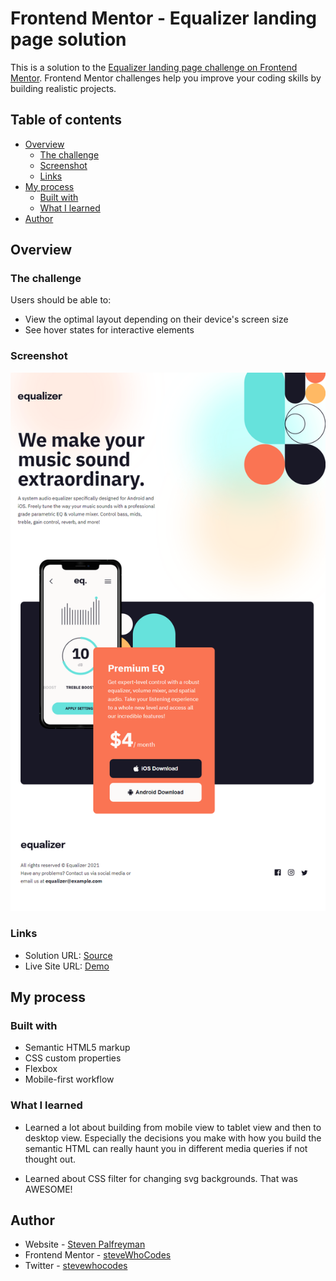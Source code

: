 # Frontend Mentor - Equalizer landing page solution

This is a solution to the [Equalizer landing page challenge on Frontend Mentor](https://www.frontendmentor.io/challenges/equalizer-landing-page-7VJ4gp3DE). Frontend Mentor challenges help you improve your coding skills by building realistic projects.

## Table of contents

- [Overview](#overview)
  - [The challenge](#the-challenge)
  - [Screenshot](#screenshot)
  - [Links](#links)
- [My process](#my-process)
  - [Built with](#built-with)
  - [What I learned](#what-i-learned)
- [Author](#author)

## Overview

### The challenge

Users should be able to:

- View the optimal layout depending on their device's screen size
- See hover states for interactive elements

### Screenshot

![](./assets/equalizer.png)

### Links

- Solution URL: [Source](https://github.com/steveWhoCodes/Equalizer-landing-page)
- Live Site URL: [Demo](https://stevewhocodes.github.io/Equalizer-landing-page/)

## My process

### Built with

- Semantic HTML5 markup
- CSS custom properties
- Flexbox
- Mobile-first workflow

### What I learned

- Learned a lot about building from mobile view to tablet view and then to desktop view. Especially the decisions you make with how you build the semantic HTML can really haunt you in different media queries if not thought out.

- Learned about CSS filter for changing svg backgrounds. That was AWESOME!

## Author

- Website - [Steven Palfreyman](https://www.stevewhocodes.com)
- Frontend Mentor - [steveWhoCodes](https://www.frontendmentor.io/profile/steveWhoCodes)
- Twitter - [stevewhocodes](https://www.twitter.com/stevewhocodes)
